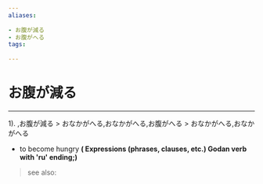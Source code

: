 ```yaml
---
aliases:
    
- お腹が減る
- お腹がへる
tags:
    
---
```


# お腹が減る
---
1).
,お腹が減る > おなかがへる,おなかがへる,お腹がへる > おなかがへる,おなかがへる

- to become hungry
**( Expressions (phrases, clauses, etc.) Godan verb with 'ru' ending;)**
> see also: 
            
